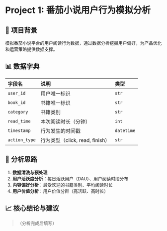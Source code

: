 # Project 1: 番茄小说用户行为模拟分析

## 📌 项目背景
模拟番茄小说平台的用户阅读行为数据，通过数据分析挖掘用户偏好，为产品优化和运营策略提供数据支撑。

## 📊 数据字典
| 字段名 | 说明 | 类型 |
| :--- | :--- | :--- |
| `user_id` | 用户唯一标识 | `str` |
| `book_id` | 书籍唯一标识 | `str` |
| `category` | 书籍类别 | `str` |
| `read_time` | 本次阅读时长（分钟） | `int` |
| `timestamp` | 行为发生的时间戳 | `datetime` |
| `action_type` | 行为类型（click, read, finish） | `str` |

## 🚀 分析思路
1.  **数据清洗与预处理**
2.  **用户活跃度分析**：每日活跃用户（DAU）、用户阅读时段分布
3.  **内容偏好分析**：最受欢迎的书籍类别、平均阅读时长
4.  **用户价值分析**：用户价值分群（高活跃、高时长）

## 📈 核心结论与建议
> （分析完成后填写）
